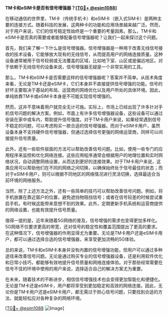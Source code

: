 **TM卡和eSIM卡是否有信号增强器？[[TG💪+ @esim1088](https://t.me/s/esim1088)]**

在移动通信的世界里，TM卡（传统手机卡）和eSIM卡（嵌入式SIM卡）是两种主要的连接方式。随着科技的发展，这两种卡的功能和应用场景越来越广泛。然而，对于用户来说，它们的信号稳定性始终是一个重要的考量因素。那么，TM卡和eSIM卡是否真的需要或者能够配备信号增强器呢？让我们一起来探讨这个问题。

首先，我们来了解一下什么是信号增强器。信号增强器是一种用于改善无线信号接收的技术设备，它能够放大现有的无线信号，从而提高用户的网络连接质量。这种设备通常被用于信号较弱或无法覆盖的区域，比如地下室、山区或是偏远地区。对于依赖于无线信号的设备来说，信号增强器无疑是一个非常实用的工具。

那么，TM卡和eSIM卡是否需要这样的信号增强器呢？答案并不简单。从技术角度来看，无论是TM卡还是eSIM卡，它们本身并不直接提供信号增强的功能。信号的好坏主要取决于基站的布局、运营商的网络优化以及用户所处的具体环境。因此，单纯依靠TM卡或eSIM卡本身是不可能实现信号增强的。

然而，这并不意味着用户就完全无计可施。实际上，市场上已经出现了许多针对手机信号问题的解决方案。例如，市面上有许多信号增强器设备，这些设备可以通过安装在家中或车内，帮助提升信号强度。对于TM卡用户来说，如果经常遇到信号不稳定的问题，可以考虑购买一款合适的信号增强器。而对于eSIM卡用户，虽然设备本身不支持硬件信号增强器，但通过选择信号更强的网络运营商，同样可以间接提升信号质量。

此外，还有一些软件层面的方法可以帮助改善信号问题。比如，使用一些专门的应用程序来监控和优化网络连接。这些应用程序通常会根据用户的地理位置和实时网络状况，自动调整网络设置，从而达到更好的连接效果。对于TM卡用户来说，这类应用可以帮助他们在不同的网络之间切换，以确保始终处于信号最佳的状态；而对于eSIM卡用户，则可以根据不同地区的网络情况进行灵活切换，选择最适合当前环境的网络服务。

当然，除了上述方法之外，还有一些简单的技巧可以帮助改善信号问题。例如，将手机放置在靠近窗户的位置，避免遮挡物阻挡信号；或者在信号较差的时候尝试重启手机，有时候这能带来意想不到的效果。此外，定期更新手机系统和运营商提供的网络设置，也能有效提升信号质量。

值得一提的是，近年来随着5G网络的普及，信号增强的需求也变得更加多样化。5G网络不仅要求更高的带宽，还对信号的稳定性和覆盖范围提出了更高的要求。在这种情况下，信号增强器的作用显得尤为重要。无论是TM卡用户还是eSIM卡用户，都可以通过选择合适的信号增强器，来享受更加流畅的5G体验。

总的来说，TM卡和eSIM卡本身并没有内置的信号增强功能，但用户可以通过多种途径来改善信号问题。无论是通过购买专业的信号增强器设备，还是利用软件优化和日常小技巧，都能够有效地提升信号质量和网络连接体验。对于那些经常需要在信号不佳的环境中使用的用户来说，选择适合自己的解决方案尤为重要。

在未来，随着技术的不断进步，相信信号增强技术也会变得更加智能化和便捷化。无论是TM卡还是eSIM卡，用户都将享受到更加稳定和高效的网络连接。因此，无论你是TM卡用户还是eSIM卡用户，都无需过于担心信号问题，只要找到合适的方法，就能轻松应对各种复杂的网络环境。

[[TG💪+ @esim1088](https://t.me/s/esim1088) ![Image](https://i.postimg.cc/4NQfJmqS/Snipaste-2025-05-13-00-14-12.png)]